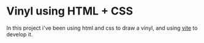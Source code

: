# Vinyl using HTML + CSS
In this project i've been using html and css to draw a vinyl, and using [vite](https://vitejs.dev/) to develop it.